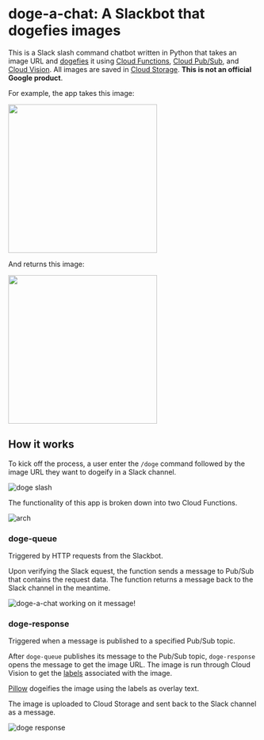 # doge-a-chat: A Slackbot that dogefies images 

This is a Slack slash command chatbot written in Python that takes an image URL and [dogefies](https://en.wikipedia.org/wiki/Doge_(meme)) it using [Cloud Functions](https://cloud.google.com/functions/docs), [Cloud Pub/Sub](https://cloud.google.com/pubsub/docs/), and [Cloud Vision](https://cloud.google.com/vision/docs). All images are saved in [Cloud Storage](https://cloud.google.com/storage/docs). **This is not an official Google product**.


For example, the app takes this image:

<img src="https://i.kym-cdn.com/entries/icons/original/000/013/564/doge.jpg" width="300">

And returns this image:

<img src="https://storage.googleapis.com/dogeify-storage/20200501-185355" width="300">




## How it works

To kick off the process, a user enter the `/doge` command followed by the image URL they want to dogeify in a Slack channel.

![doge slash](https://storage.googleapis.com/dogeify-storage/dogeslash.png)


The functionality of this app is broken down into two Cloud Functions.

![arch](https://storage.googleapis.com/dogeify-storage/doge.png)
### doge-queue
Triggered by HTTP requests from the Slackbot. 

Upon verifying the Slack equest, the function sends a message to Pub/Sub that contains the
request data. The function returns a message back to the Slack channel in the meantime.

![doge-a-chat working on it message!](https://storage.googleapis.com/dogeify-storage/dogework.png)

### doge-response
Triggered when a message is published to a specified Pub/Sub topic.
 
After `doge-queue` publishes
its message to the Pub/Sub topic, `doge-response` opens the message to get the image URL. The image is run through Cloud Vision
to get the [labels](https://cloud.google.com/vision/docs/labels) associated with the image. 

[Pillow](https://pillow.readthedocs.io/en/stable/) dogeifies the image using the labels as overlay text.
   
The image is uploaded to Cloud Storage and sent back to the Slack channel as a message.

![doge response](https://storage.googleapis.com/dogeify-storage/doge-image.png)
